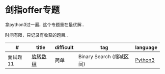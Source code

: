 # 剑指offer专题

拿python3过一遍.. 这个专题重在最优解.. 

时间有限，只记录有收获的题目..

|     #      |  title      | difficult  | tag    | language |
| ------------- | ------------- | ------------- | ------------- | ------------- |
| 面试题11 | [ 旋转数组 ]( https://leetcode-cn.com/problems/xuan-zhuan-shu-zu-de-zui-xiao-shu-zi-lcof/ )  |  简单  |  Binary Search (缩减区间) | [Python3](https://github.com/solthx/leetcode/blob/master/%E5%89%91%E6%8C%87offer/%E9%9D%A2%E8%AF%95%E9%A2%9811.%20%E6%97%8B%E8%BD%AC%E6%95%B0%E7%BB%84%E7%9A%84%E6%9C%80%E5%B0%8F%E6%95%B0%E5%AD%97.md)|
